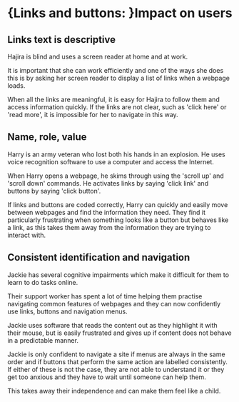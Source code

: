 # {Links and buttons: }Impact on users

## Links text is descriptive
Hajira is blind and uses a screen reader at home and at work. 

It is important that she can work efficiently and one of the ways she does this is by asking her screen reader to display a list of links when a webpage loads.

When all the links are meaningful, it is easy for Hajira to follow them and access information quickly. If the links are not clear, such as 'click here' or 'read more', it is impossible for her to navigate in this way.

## Name, role, value
Harry is an army veteran who lost both his hands in an explosion. He uses voice recognition software to use a computer and access the Internet. 

When Harry opens a webpage, he skims through using the 'scroll up' and 'scroll down' commands. He activates links by saying 'click link' and buttons by saying 'click button'. 

If links and buttons are coded correctly, Harry can quickly and easily move between webpages and find the information they need. They find it particularly frustrating when something looks like a button but behaves like a link, as this takes them away from the information they are trying to interact with.

## Consistent identification and navigation
Jackie has several cognitive impairments which make it difficult for them to learn to do tasks online. 

Their support worker has spent a lot of time helping them practise navigating common features of webpages and they can now confidently use links, buttons and navigation menus. 

Jackie uses software that reads the content out as they highlight it with their mouse, but is easily frustrated and gives up if content does not behave in a predictable manner.

Jackie is only confident to navigate a site if menus are always in the same order and if buttons that perform the same action are labelled consistently. If either of these is not the case, they are not able to understand it or they get too anxious and they have to wait until someone can help them. 

This takes away their independence and can make them feel like a child.